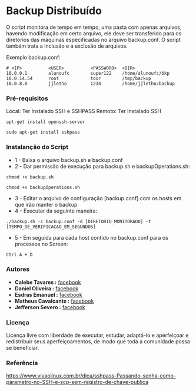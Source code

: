 # Backup Distribuído
 
O script monitora de tempo em tempo, uma pasta com apenas arquivos, havendo modificação em certo arquivo, ele deve ser transferido para os diretórios das máquinas especificadas no arquivo backup.conf. O script também trata a inclusão e a exclusão de arquivos.

Exemplo backup.conf:
```
# <IP>          <USER>      	<PASSWORD>	<DIR>
10.0.0.1        alunoufc       	super122	/home/alunoufc/bkp
10.0.14.54    	root            toor		/tmp/backup
10.0.8.8        jjletho         1234		/home/jjletho/backup
```

### Pré-requisitos

Local: Ter Instalado SSH e SSHPASS
Remoto: Ter Instalado SSH

```
apt-get install openssh-server
```
```
sudo apt-get install sshpass
```


### Instalanção do Script

- 1 - Baixa o arquivo backup.sh e backup.conf
- 2 - Dar permissão de execução para backup.sh e backupOperations.sh:  
```
chmod +x backup.sh
```
```
chmod +x backupOperations.sh
```
- 3 - Editar o arquivo de configuração [backup.conf] com os hosts em que irão manter o backup
- 4 - Executar da seguinte maneira: 
```
./backup.sh -c backup.conf -d [DIRETORIO_MONITORADO] -t [TEMPO_DE_VERIFICACAO_EM_SEGUNDOS]
```
- 5 - Em seguida para cada host contido no backup.conf para os processos no Screen:
```
Ctrl A + D
```
### Autores

* **Calebe Tavares :** [facebook](https://www.facebook.com/calebe.tavares) 
* **Daniel Oliveira :** [facebook](https://www.facebook.com/Daniel.krt500) 
* **Esdras Emanuel :** [facebook](https://www.facebook.com/emanuel.mariano.376)  
* **Matheus Cavalcante :** [facebook](https://www.facebook.com/antoniomatheus.cavalcantedasilva)  
* **Jefferson Severo :** [facebook](https://www.facebook.com/jefferson.severo.16)

### Licença

Licença livre com liberdade de executar, estudar, adaptá-lo e aperfeiçoar e redistribuir seus aperfeiçoamentos, de modo que toda a comunidade possa se beneficiar.

### Referência

https://www.vivaolinux.com.br/dica/sshpass-Passando-senha-como-parametro-no-SSH-e-scp-sem-registro-de-chave-publica

